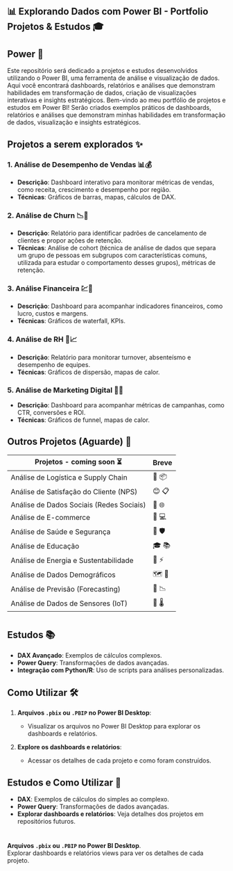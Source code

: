 ## 📊 Explorando Dados com Power BI - Portfolio Projetos & Estudos 🎓

## **Power 🚀**  
Este repositório será dedicado a projetos e estudos desenvolvidos utilizando o Power BI, uma ferramenta de análise e visualização de dados. Aqui você encontrará dashboards, relatórios e análises que demonstram habilidades em transformação de dados, criação de visualizações interativas e insights estratégicos. Bem-vindo ao meu portfólio de projetos e estudos em Power BI! Serão criados exemplos práticos de dashboards, relatórios e análises que demonstram minhas habilidades em transformação de dados, visualização e insights estratégicos.



## **Projetos a serem explorados ✨**

### 1. Análise de Desempenho de Vendas 📊💰
- **Descrição**: Dashboard interativo para monitorar métricas de vendas, como receita, crescimento e desempenho por região.
- **Técnicas**: Gráficos de barras, mapas, cálculos de DAX.

### 2. Análise de Churn 📉👤
- **Descrição**: Relatório para identificar padrões de cancelamento de clientes e propor ações de retenção.
- **Técnicas**: Análise de cohort (técnica de análise de dados que separa um grupo de pessoas em subgrupos com características comuns, utilizada para estudar o comportamento desses grupos), métricas de retenção.

### 3. Análise Financeira 💹🏦
- **Descrição**: Dashboard para acompanhar indicadores financeiros, como lucro, custos e margens.
- **Técnicas**: Gráficos de waterfall, KPIs.

### 4. Análise de RH 👥📈
- **Descrição**: Relatório para monitorar turnover, absenteísmo e desempenho de equipes.
- **Técnicas**: Gráficos de dispersão, mapas de calor.

### 5. Análise de Marketing Digital 📱📢
- **Descrição**: Dashboard para acompanhar métricas de campanhas, como CTR, conversões e ROI.
- **Técnicas**: Gráficos de funnel, mapas de calor.



## **Outros Projetos (Aguarde)** 🚧

| Projetos - coming soon ⏳                     |     Breve    |
|----------------------------------------------|---------------|
| Análise de Logística e Supply Chain          | 🚚 📦         |
| Análise de Satisfação do Cliente (NPS)       | 😊 📋         |
| Análise de Dados Sociais (Redes Sociais)     | 📱 🌐         |
| Análise de E-commerce                        | 🛒 💻         |
| Análise de Saúde e Segurança                 | 🏥 🛡️         |
| Análise de Educação                          | 🎓 📚         |
| Análise de Energia e Sustentabilidade        | 🌱 ⚡         |
| Análise de Dados Demográficos                | 🗺️ 👫         |
| Análise de Previsão (Forecasting)            | 🔮 📉         |
| Análise de Dados de Sensores (IoT)           | 📡 🌡️         |

#

## **Estudos** 📚

- **DAX Avançado**: Exemplos de cálculos complexos.
- **Power Query**: Transformações de dados avançadas.
- **Integração com Python/R**: Uso de scripts para análises personalizadas.



## **Como Utilizar** 🛠️

1. **Arquivos `.pbix` ou `.PBIP` no Power BI Desktop**:
   - Visualizar os arquivos no Power BI Desktop para explorar os dashboards e relatórios.

2. **Explore os dashboards e relatórios**:
   - Acessar os detalhes de cada projeto e como foram construídos.



## **Estudos e Como Utilizar** 🧠

- **DAX**: Exemplos de cálculos do simples ao complexo.
- **Power Query**: Transformações de dados avançadas.
- **Explorar dashboards e relatórios**: Veja detalhes dos projetos em repositórios futuros.

#

**Arquivos `.pbix` ou `.PBIP` no Power BI Desktop**.  
Explorar dashboards e relatórios views para ver os detalhes de cada projeto.